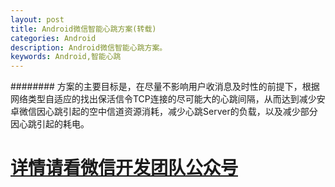 ```yaml
---
layout: post
title: Android微信智能心跳方案(转载)
categories: Android
description: Android微信智能心跳方案。
keywords: Android,智能心跳
---
```


########  方案的主要目标是，在尽量不影响用户收消息及时性的前提下，根据网络类型自适应的找出保活信令TCP连接的尽可能大的心跳间隔，从而达到减少安卓微信因心跳引起的空中信道资源消耗，减少心跳Server的负载，以及减少部分因心跳引起的耗电。

# [详情请看微信开发团队公众号](https://mp.weixin.qq.com/s?__biz=MzAwNDY1ODY2OQ==&mid=207243549&idx=1&sn=4ebe4beb8123f1b5ab58810ac8bc5994&scene=1&key=dffc561732c22651a7a551503a3e34117fa2cfa4d0eabcfb2a8974dbc8bb9e038324ec7286885b7e855b9272585eee44&ascene=0&uin=MjMyNzA5NjUwMA%3D%3D&devicetype=iMac+MacBookPro11%2C1+OSX+OSX+10.10.5+build(14F27)&version=11020113&pass_ticket=ka0fho%2BQmBJa%2FIrVUZ%2B%2F5D9jGw1RgvUIpCZINFEgomTDYSrSKYrIIGZRgS%2BwFBFP)
